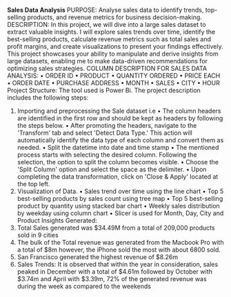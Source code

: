**Sales Data Analysis** 
PURPOSE: 
Analyse sales data to identify trends, top-selling products, and revenue metrics for business 
decision-making. 
DESCRIPTION: 
In this project, we will dive into a large sales dataset to extract valuable insights. I will 
explore sales trends over time, identify the best-selling products, calculate revenue metrics 
such as total sales and profit margins, and create visualizations to present your findings 
effectively. This project showcases your ability to manipulate and derive insights from large 
datasets, enabling me to make data-driven recommendations for optimizing sales 
strategies. 
COLUMN DESCRIPTION FOR SALES DATA ANALYSIS: 
• ORDER ID • PRODUCT • QUANTITY ORDERED • PRICE EACH • ORDER DATE • PURCHASE 
ADDRESS • MONTH • SALES • CITY • HOUR 
Project Structure: 
The tool used is Power Bi. The project description includes the following steps: 
1. Importing and preprocessing the Sale dataset i.e • The column headers are identified 
in the first row and should be kept as headers by following the steps below. • After 
promoting the headers, navigate to the 'Transform' tab and select 'Detect Data 
Type.' This action will automatically identify the data type of each column and 
convert them as needed. • Split the datetime into date and time stamp • The 
mentioned process starts with selecting the desired column. Following the selection, 
the option to split the column becomes visible. • Choose the 'Split Column' option 
and select the space as the delimiter. • Upon completing the data transformation, 
click on 'Close & Apply' located at the top left. 
2. Visualization of Data. 
• Sales trend over time using the line chart 
• Top 5 best-selling products by sales count using tree map 
• Top 5 best-selling product by quantity using stacked bar chart 
• Weekly sales distribution by weekday using column chart 
• Slicer is used for Month, Day, City and Product 
Insights Generated: 
1. Total Sales generated was $34.49M from a total of 209,000 products sold in 9 cities 
2. The bulk of the Total revenue was generated from the Macbook Pro with a total of 
$8m however, the iPhone sold the most with about 6800 sold. 
3. San Francisco generated the highest revenue of $8.26m 
4. Sales Trends: It is observed that within the year in consideration, sales peaked in 
December with a total of $4.61m followed by October with $3.74m and April with 
$3.39m, 72% of the generated revenue was during the week as compared to the 
weekends 
